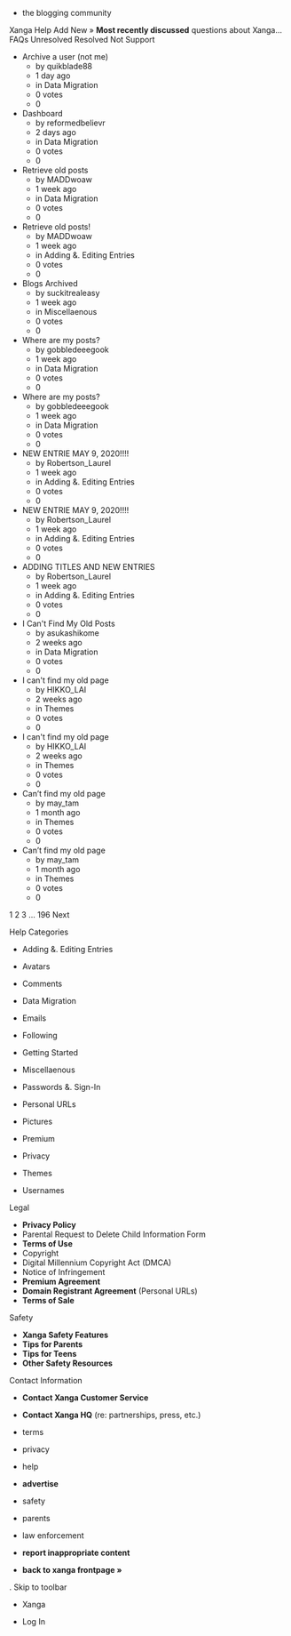 *   the blogging community

Xanga Help Add New » **Most recently discussed** questions about Xanga… FAQs Unresolved Resolved Not Support

*   Archive a user (not me)
    *   by quikblade88
    *   1 day ago
    *   in Data Migration
    *   0 votes
    *   0
*   Dashboard
    *   by reformedbelievr
    *   2 days ago
    *   in Data Migration
    *   0 votes
    *   0
*   Retrieve old posts
    *   by MADDwoaw
    *   1 week ago
    *   in Data Migration
    *   0 votes
    *   0
*   Retrieve old posts!
    *   by MADDwoaw
    *   1 week ago
    *   in Adding &. Editing Entries
    *   0 votes
    *   0
*   Blogs Archived
    *   by suckitrealeasy
    *   1 week ago
    *   in Miscellaenous
    *   0 votes
    *   0
*   Where are my posts?
    *   by gobbledeeegook
    *   1 week ago
    *   in Data Migration
    *   0 votes
    *   0
*   Where are my posts?
    *   by gobbledeeegook
    *   1 week ago
    *   in Data Migration
    *   0 votes
    *   0
*   NEW ENTRIE MAY 9, 2020!!!!
    *   by Robertson\_Laurel
    *   1 week ago
    *   in Adding &. Editing Entries
    *   0 votes
    *   0
*   NEW ENTRIE MAY 9, 2020!!!!
    *   by Robertson\_Laurel
    *   1 week ago
    *   in Adding &. Editing Entries
    *   0 votes
    *   0
*   ADDING TITLES AND NEW ENTRIES
    *   by Robertson\_Laurel
    *   1 week ago
    *   in Adding &. Editing Entries
    *   0 votes
    *   0
*   I Can't Find My Old Posts
    *   by asukashikome
    *   2 weeks ago
    *   in Data Migration
    *   0 votes
    *   0
*   I can't find my old page
    *   by HIKKO\_LAI
    *   2 weeks ago
    *   in Themes
    *   0 votes
    *   0
*   I can't find my old page
    *   by HIKKO\_LAI
    *   2 weeks ago
    *   in Themes
    *   0 votes
    *   0
*   Can’t find my old page
    *   by may\_tam
    *   1 month ago
    *   in Themes
    *   0 votes
    *   0
*   Can’t find my old page
    *   by may\_tam
    *   1 month ago
    *   in Themes
    *   0 votes
    *   0

1 2 3 ... 196 Next

Help Categories

*   Adding &. Editing Entries
*   Avatars
*   Comments
*   Data Migration
*   Emails
*   Following
*   Getting Started
*   Miscellaenous

*   Passwords &. Sign-In
*   Personal URLs
*   Pictures
*   Premium
*   Privacy
*   Themes
*   Usernames

Legal

*   **Privacy Policy**
*   Parental Request to Delete Child Information Form
*   **Terms of Use**
*   Copyright
*   Digital Millennium Copyright Act (DMCA)
*   Notice of Infringement
*   **Premium Agreement**
*   **Domain Registrant Agreement** (Personal URLs)
*   **Terms of Sale**

Safety

*   **Xanga Safety Features**
*   **Tips for Parents**
*   **Tips for Teens**
*   **Other Safety Resources**

Contact Information

*   **Contact Xanga Customer Service**
*   **Contact Xanga HQ** (re: partnerships, press, etc.)

*   terms
*   privacy
*   help
*   **advertise**

*   safety
*   parents
*   law enforcement
*   **report inappropriate content**

*   **back to xanga frontpage »**

<img src="http://pixel.quantserve.com/pixel/p-87h-iNOVooym2.gif" style="display: none" height="1" width="1" alt="Quantcast"/>. Skip to toolbar

*   Xanga

*   Log In
